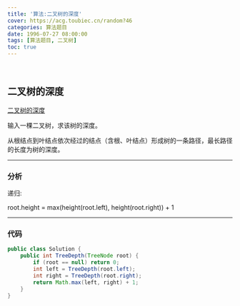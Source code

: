 ```yaml
---
title: '算法:二叉树的深度'
cover: https://acg.toubiec.cn/random?46
categories: 算法题目
date: 1996-07-27 08:00:00
tags: [算法题目, 二叉树]
toc: true
---
```


<br/>

<!--more-->

## 二叉树的深度

[二叉树的深度](https://www.nowcoder.com/practice/435fb86331474282a3499955f0a41e8b?tpId=13&tqId=11191&tPage=2&rp=1&ru=%2Fta%2Fcoding-interviews&qru=%2Fta%2Fcoding-interviews%2Fquestion-ranking)

输入一棵二叉树，求该树的深度。

从根结点到叶结点依次经过的结点（含根、叶结点）形成树的一条路径，最长路径的长度为树的深度。

****

### 分析

递归:

root.height = max(height(root.left), height(root.right)) + 1

****

### 代码

```java
public class Solution {
    public int TreeDepth(TreeNode root) {
        if (root == null) return 0;
        int left = TreeDepth(root.left);
        int right = TreeDepth(root.right);
        return Math.max(left, right) + 1;
    }
}
```

